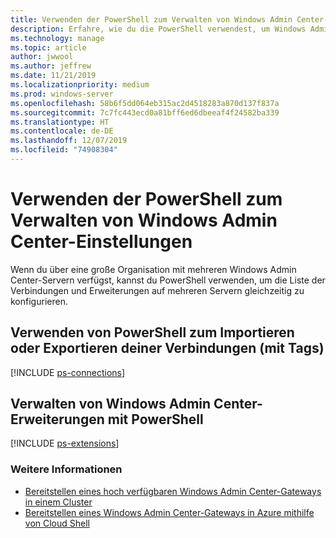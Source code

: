 ```yaml
---
title: Verwenden der PowerShell zum Verwalten von Windows Admin Center-Einstellungen
description: Erfahre, wie du die PowerShell verwendest, um Windows Admin Center-Einstellungen und -Konfigurationen zu verwalten.
ms.technology: manage
ms.topic: article
author: jwwool
ms.author: jeffrew
ms.date: 11/21/2019
ms.localizationpriority: medium
ms.prod: windows-server
ms.openlocfilehash: 58b6f5dd064eb315ac2d4518283a870d137f837a
ms.sourcegitcommit: 7c7fc443ecd0a81bff6ed6dbeeaf4f24582ba339
ms.translationtype: HT
ms.contentlocale: de-DE
ms.lasthandoff: 12/07/2019
ms.locfileid: "74908304"
---
```

# <a name="use-powershell-to-manage-windows-admin-center-settings"></a>Verwenden der PowerShell zum Verwalten von Windows Admin Center-Einstellungen

Wenn du über eine große Organisation mit mehreren Windows Admin Center-Servern verfügst, kannst du PowerShell verwenden, um die Liste der Verbindungen und Erweiterungen auf mehreren Servern gleichzeitig zu konfigurieren.

## <a name="use-powershell-to-import-or-export-your-connections-with-tags"></a>Verwenden von PowerShell zum Importieren oder Exportieren deiner Verbindungen (mit Tags)

[!INCLUDE [ps-connections](../includes/ps-connections.md)]

## <a name="manage-windows-admin-center-extensions-with-powershell"></a>Verwalten von Windows Admin Center-Erweiterungen mit PowerShell

[!INCLUDE [ps-extensions](../includes/ps-extensions.md)]

### <a name="see-also"></a>Weitere Informationen

* [Bereitstellen eines hoch verfügbaren Windows Admin Center-Gateways in einem Cluster](../deploy/high-availability.md)
* [Bereitstellen eines Windows Admin Center-Gateways in Azure mithilfe von Cloud Shell](../azure/deploy-wac-in-azure.md)
